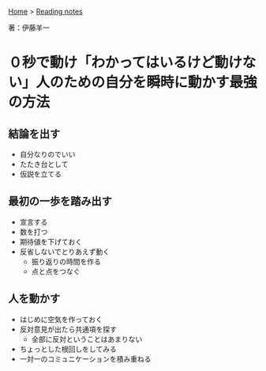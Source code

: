 <style>section h1 { color: #069; }</style>

[Home](/) > [Reading notes](/reading_notes/)

著：伊藤羊一

０秒で動け「わかってはいるけど動けない」人のための自分を瞬時に動かす最強の方法
===

## 結論を出す

* 自分なりのでいい
* たたき台として
* 仮説を立てる

## 最初の一歩を踏み出す

* 宣言する
* 数を打つ
* 期待値を下げておく
* 反省しないでとりあえず動く
    * 振り返りの時間を作る
    * 点と点をつなぐ

## 人を動かす

* はじめに空気を作っておく
* 反対意見が出たら共通項を探す
    * 全部に反対ということはあまりない
* ちょっとした根回しをしてみる
* 一対一のコミュニケーションを積み重ねる
